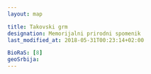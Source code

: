```yaml
---
layout: map

title: Takovski grm
designation: Memorijalni prirodni spomenik
last_modified_at: 2018-05-31T00:23:14+02:00

BioRaS: [8]
geoSrbija:
---
```

